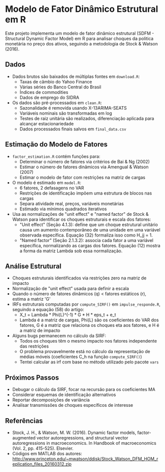 # Modelo de Fator Dinâmico Estrutural em R

Este projeto implementa um modelo de fator dinâmico estrutural (SDFM - Structural Dynamic Factor Model) em R para analisar choques da politica monetária no preço dos ativos, seguindo a metodologia de Stock & Watson (2016). 

## Dados

- Dados brutos são baixados de múltiplas fontes em `download.R`:
  - Taxas de câmbio do Yahoo Finance
  - Várias séries do Banco Central do Brasil 
  - Índices de commodities
  - Dados de emprego do SIDRA
- Os dados são pré-processados em `clean.R`:
  - Sazonalidade é removida usando X-13ARIMA-SEATS
  - Variáveis nominais são transformadas em log
  - Testes de raiz unitária são realizados, diferenciação aplicada para alcançar estacionariedade
  - Dados processados finais salvos em `final_data.csv`

## Estimação do Modelo de Fatores

- `factor_estimation.R` contém funções para:
  - Determinar o número de fatores via critérios de Bai & Ng (2002)
  - Estimar o número de fatores dinâmicos via Amengual & Watson (2007)
  - Estimar o modelo de fator com restrições na matriz de cargas
- O modelo é estimado em `model.R`:
  - 6 fatores, 2 defasagens no VAR
  - Restrições de identificação impõem uma estrutura de blocos nas cargas
  - Separa atividade real, preços, variáveis monetárias
  - Estimado via mínimos quadrados iterativos
- Usa as normalizações de "unit effect" e "named factor" de Stock & Watson para identificar os choques estruturais e escala dos fatores:
  - "Unit effect" (Seção 4.1.3): define que um choque estrutural unitário causa um aumento contemporâneo de uma unidade em uma variável observada específica. Equação (32) formaliza isso como H_jj = 1.  
  - "Named factor" (Seção 2.1.3.2): associa cada fator a uma variável específica, normalizando as cargas dos fatores. Equação (12) mostra a forma da matriz Lambda sob essa normalização.

## Análise Estrutural

- Choques estruturais identificados via restrições zero na matriz de impacto
- Normalização de "unit effect" usada para definir a escala
- Quando o número de fatores dinâmicos (q) < fatores estáticos (r), estima a matriz 'G'
- IRFs estruturais computadas por `compute_SIRF()` em `impulse_responde.R`, seguindo a equação (58) do artigo: 
  - X_t = Lambda * Phi(L)^(-1) * G * H * eps_t + e_t
  - Lambda é a matriz de cargas, Phi(L) são os coeficientes do VAR dos fatores, G é a matriz que relaciona os choques eta aos fatores, e H é a matriz de impacto
- Alguns bugs permanecem no cálculo da SIRF: 
  - Todos os choques têm o mesmo impacto nos fatores independente das restrições
  - O problema provavelmente está no cálculo da representação de médias móveis (coeficientes C_h na função `compute_SIRF()`)
  - Tentei calcular as irf com base no método utilizado pelo pacote `vars`

## Próximos Passos

- Debugar o cálculo da SIRF, focar na recursão para os coeficientes MA
- Considerar esquemas de identificação alternativos
- Reportar decomposições de variância
- Analisar transmissões de choques específicos de interesse

## Referências 

- Stock, J. H., & Watson, M. W. (2016). Dynamic factor models, factor-augmented vector autoregressions, and structural vector autoregressions in macroeconomics. In Handbook of macroeconomics (Vol. 2, pp. 415-525). Elsevier.
- Códigos em MATLAB dos autores: http://www.princeton.edu/~mwatson/ddisk/Stock_Watson_DFM_HOM_replication_files_20160312.zip
